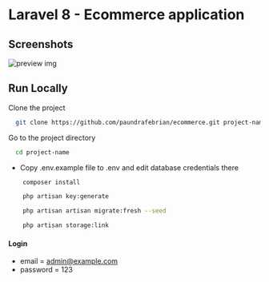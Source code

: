 # Laravel 8 - Ecommerce application

## Screenshots

![preview img](/preview.png)

## Run Locally

Clone the project

```bash
  git clone https://github.com/paundrafebrian/ecommerce.git project-name
```

Go to the project directory

```bash
  cd project-name
```

-   Copy .env.example file to .env and edit database credentials there

```bash
    composer install
```

```bash
    php artisan key:generate
```

```bash
    php artisan artisan migrate:fresh --seed
```

```bash
    php artisan storage:link
```

#### Login

-   email = admin@example.com
-   password = 123
